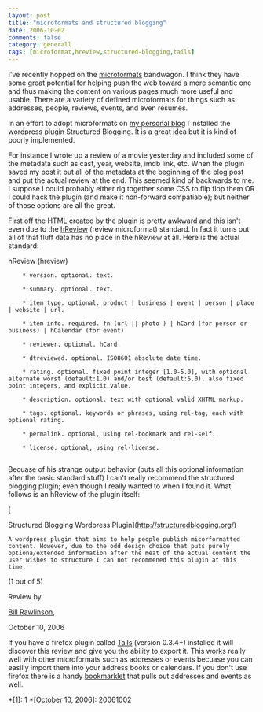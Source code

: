 ```yaml
---
layout: post
title: "microformats and structured blogging"
date: 2006-10-02
comments: false
category: generall
tags: [microformat,hreview,structured-blogging,tails]
---
```

I've recently hopped on the [microformats](http://microformats.org/)
bandwagon. I think they have some great potential for helping push the web
toward a more semantic one and thus making the content on various pages much
more useful and usable. There are a variety of defined microformats for things
such as addresses, people, reviews, events, and even resumes.

In an effort to adopt microformats on [my personal
blog](http://rawlinson.us/blog/) I installed the wordpress plugin Structured
Blogging. It is a great idea but it is kind of poorly implemented.

For instance I wrote up a review of a movie yesterday and included some of the
metadata such as cast, year, website, imdb link, etc. When the plugin saved my
post it put all of the metadata at the beginning of the blog post and put the
actual review at the end. This seemed kind of backwards to me. I suppose I
could probably either rig together some CSS to flip flop them OR I could hack
the plugin (and make it non-forward compatiable); but neither of those options
are all the great.

First off the HTML created by the plugin is pretty awkward and this isn't even
due to the [hReview](http://microformats.org/wiki/hreview) (review
microformat) standard. In fact it turns out all of that fluff data has no
place in the hReview at all. Here is the actual standard:





hReview (hreview)

```
    * version. optional. text.

    * summary. optional. text.

    * item type. optional. product | business | event | person | place | website | url.

    * item info. required. fn (url || photo ) | hCard (for person or business) | hCalendar (for event)

    * reviewer. optional. hCard.

    * dtreviewed. optional. ISO8601 absolute date time.

    * rating. optional. fixed point integer [1.0-5.0], with optional alternate worst (default:1.0) and/or best (default:5.0), also fixed point integers, and explicit value.

    * description. optional. text with optional valid XHTML markup.

    * tags. optional. keywords or phrases, using rel-tag, each with optional rating.

    * permalink. optional, using rel-bookmark and rel-self.

    * license. optional, using rel-license.


```






Becuase of his strange output behavior (puts all this optional information after the basic standard stuff) I can't really recommend the structured blogging plugin; even though I really wanted to when I found it.  What follows is an hReview of the plugin itself:





 [

  Structured Blogging Wordpress Plugin](http://structuredblogging.org/)




    A wordpress plugin that aims to help people publish micorformatted content. However, due to the odd design choice that puts purely optiona/extended information after the meat of the actual content the user wishes to structure I can not recommened this plugin at this time.




 (1 out of 5)



Review by

  [Bill Rawlinson](http://rawlinson.us/blog),

  October 10, 2006








If you have a firefox plugin called [Tails](http://blog.codeeg.com/tails-firefox-extension-03/) (version 0.3.4+) installed it will discover this review and give you the ability to export it.  This works really well with other microformats such as addresses or events becuase you can easilly import them into your address books or calendars. If you don't use firefox there is a handy [bookmarklet](http://leftlogic.com/info/articles/microformats_bookmarklet) that pulls out addresses and events as well.



  *[1]: 1
  *[October 10, 2006]: 20061002
